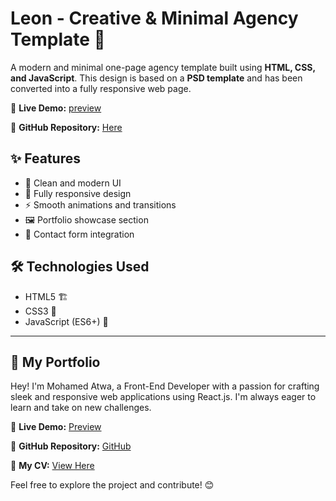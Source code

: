 # Leon - Creative & Minimal Agency Template 🎨  

A modern and minimal one-page agency template built using **HTML, CSS, and JavaScript**. This design is based on a **PSD template** and has been converted into a fully responsive web page.  

🚀 **Live Demo:** [preview](https://leon-atwa.netlify.app)

📂 **GitHub Repository:** [Here](https://mo-atwa.github.io/leon)

## ✨ Features  
- 🎨 Clean and modern UI  
- 📱 Fully responsive design  
- ⚡ Smooth animations and transitions  
- 🖼️ Portfolio showcase section  
- 📩 Contact form integration  

## 🛠 Technologies Used  
- HTML5 🏗️  
- CSS3 🎨  
- JavaScript (ES6+) 🚀  

------

## 🌟 My Portfolio  

Hey! I'm Mohamed Atwa, a Front-End Developer with a passion for crafting sleek and responsive web applications using React.js. I'm always eager to learn and take on new challenges.  

🚀 **Live Demo:** [Preview](https://atwa-portfolio.netlify.app)  

📂 **GitHub Repository:** [GitHub](https://github.com/mo-atwa/My-Portfolio)  

📄 **My CV:** [View Here](https://drive.google.com/file/d/1oH9P8n6Gb4Hv0qNAXYkjiC-fvSW14jEb/view?usp=sharing)  

Feel free to explore the project and contribute! 😊  
